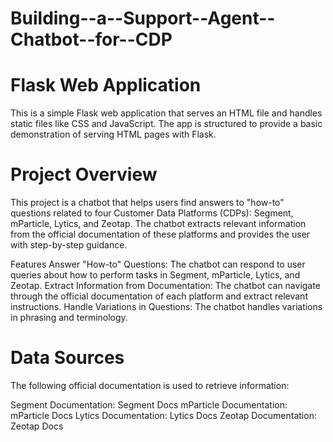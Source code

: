 # Building--a--Support--Agent--Chatbot--for--CDP

# Flask Web Application
This is a simple Flask web application that serves an HTML file and handles static files like CSS and JavaScript. The app is structured to provide a basic demonstration of serving HTML pages with Flask.

# Project Overview
This project is a chatbot that helps users find answers to "how-to" questions related to four Customer Data Platforms (CDPs): Segment, mParticle, Lytics, and Zeotap. The chatbot extracts relevant information from the official documentation of these platforms and provides the user with step-by-step guidance.

Features
Answer "How-to" Questions: The chatbot can respond to user queries about how to perform tasks in Segment, mParticle, Lytics, and Zeotap.
Extract Information from Documentation: The chatbot can navigate through the official documentation of each platform and extract relevant instructions.
Handle Variations in Questions: The chatbot handles variations in phrasing and terminology.

# Data Sources
The following official documentation is used to retrieve information:

Segment Documentation: Segment Docs
mParticle Documentation: mParticle Docs
Lytics Documentation: Lytics Docs
Zeotap Documentation: Zeotap Docs
